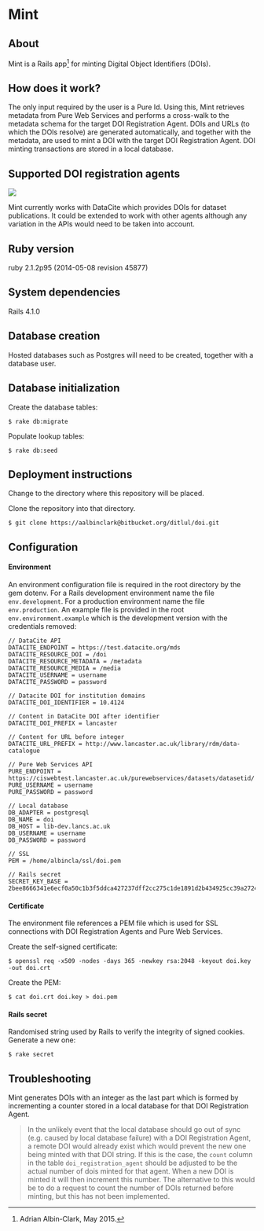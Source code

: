 Mint
==
About
-
Mint is a Rails app[^developer] for minting Digital Object Identifiers (DOIs).
 [^developer]: Adrian Albin-Clark, May 2015.

How does it work?
-
The only input required by the user is a Pure Id. Using this, Mint retrieves
metadata from Pure Web Services and performs a cross-walk to the metadata schema
for the target DOI Registration Agent. DOIs and URLs (to which the DOIs resolve)
are generated automatically, and together with the metadata, are used to mint a
DOI with the target DOI Registration Agent. DOI minting transactions are stored
in a local database.

Supported DOI registration agents
-
![](https://www.datacite.org/sites/all/themes/datacite/logo.png)

Mint currently works with DataCite which provides DOIs for dataset publications.
It could be extended to work with other agents although any variation in the
APIs would need to be taken into account.


Ruby version
-
ruby 2.1.2p95 (2014-05-08 revision 45877)

System dependencies
-
Rails 4.1.0

Database creation
-
Hosted databases such as Postgres will need to be created, together with a
database user.

Database initialization
-
Create the database tables:
```
$ rake db:migrate
```
Populate lookup tables:
```
$ rake db:seed
```


Deployment instructions
-
Change to the directory where this repository will be placed.

Clone the repository into that directory.
```
$ git clone https://aalbinclark@bitbucket.org/ditlul/doi.git
```

Configuration
-
#### Environment
An environment configuration file is required in the root directory by the gem
dotenv. For a  Rails development environment name the file
```env.development```. For  a production environment name the file
```env.production```. An example file is provided in the root
```env.environment.example``` which is the development version with the
credentials removed:
```
// DataCite API
DATACITE_ENDPOINT = https://test.datacite.org/mds
DATACITE_RESOURCE_DOI = /doi
DATACITE_RESOURCE_METADATA = /metadata
DATACITE_RESOURCE_MEDIA = /media
DATACITE_USERNAME = username
DATACITE_PASSWORD = password

// Datacite DOI for institution domains
DATACITE_DOI_IDENTIFIER = 10.4124

// Content in DataCite DOI after identifier
DATACITE_DOI_PREFIX = lancaster

// Content for URL before integer
DATACITE_URL_PREFIX = http://www.lancaster.ac.uk/library/rdm/data-catalogue

// Pure Web Services API
PURE_ENDPOINT = https://ciswebtest.lancaster.ac.uk/purewebservices/datasets/datasetid/
PURE_USERNAME = username
PURE_PASSWORD = password

// Local database
DB_ADAPTER = postgresql
DB_NAME = doi
DB_HOST = lib-dev.lancs.ac.uk
DB_USERNAME = username
DB_PASSWORD = password

// SSL
PEM = /home/albincla/ssl/doi.pem

// Rails secret
SECRET_KEY_BASE = 2bee8666341e6ecf0a50c1b3f5ddca427237dff2cc275c1de1891d2b434925cc39a272455c6ca82bd35f0db80a59f9060f6daad2241f1b72487ed7b347d2ce88
```
#### Certificate
The environment file references a PEM file which is used for SSL connections
with DOI Registration Agents and Pure Web Services.

Create the self-signed certificate:
```
$ openssl req -x509 -nodes -days 365 -newkey rsa:2048 -keyout doi.key -out doi.crt
```
Create the PEM:
```
$ cat doi.crt doi.key > doi.pem
```

#### Rails secret
Randomised string used by Rails to verify the integrity of signed cookies.
Generate a new one:
```
$ rake secret
```

Troubleshooting
-
Mint generates DOIs with an integer as the last part which is formed by
incrementing a counter stored in a local database for that DOI
Registration Agent.
>In the unlikely event that the local database should go out of sync (e.g.
caused by local database failure) with a DOI Registration Agent, a remote DOI
would already exist which would prevent the new one being minted with that DOI
string. If this is the case, the ```count``` column in the table
```doi_registration_agent``` should be adjusted to be the actual number of
dois minted for that agent. When a new DOI is minted it will then increment
this number. The alternative to this would be to do a request to count the
number of DOIs returned before minting, but this has not been implemented.